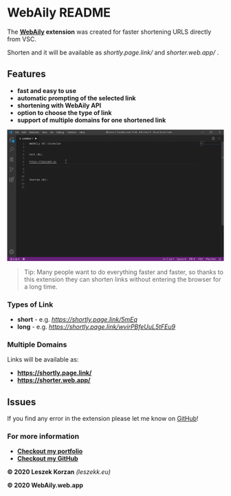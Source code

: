 # WebAily README

The **[WebAily](https://webaily.web.app) extension** was created for faster shortening URLS directly from VSC.

Shorten and it will be available as *shortly.page.link/* and *shorter.web.app/* .

## Features

* **fast and easy to use**
* **automatic prompting of the selected link**
* **shortening with WebAily API**
* **option to choose the type of link**
* **support of multiple domains for one shortened link**


![feature-gif](feature-gif.gif)

> Tip: Many people want to do everything faster and faster, so thanks to this extension they can shorten links without entering the browser for a long time.

### Types of Link
* **short** - e.g. *https://shortly.page.link/5mEq*
* **long** - e.g. *https://shortly.page.link/wvirPBfeUuL5tFEu9*

### Multiple Domains
Links will be available as:
* **https://shortly.page.link/**
* **https://shorter.web.app/**

## Issues

If you find any error in the extension please let me know on [GitHub](https://github.com/leszekkorzan/WebAily-Short-VSC/issues)!

### For more information

* **[Checkout my portfolio](https://leszekk.eu)**
* **[Checkout my GitHub](https://github.com/leszekkorzan)**

**&copy; 2020 Leszek Korzan** *(leszekk.eu)*

**&copy; 2020 WebAily.web.app**